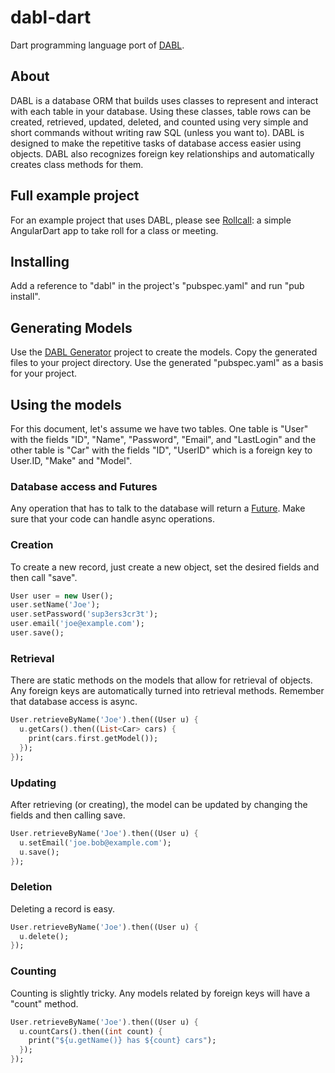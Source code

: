 dabl-dart
=========

Dart programming language port of [DABL](https://github.com/ManifestWebDesign/DABL).

## About
DABL is a database ORM that builds uses classes to represent and interact with each table in your database. Using these classes, table rows can be created, retrieved, updated, deleted, and counted using very simple and short commands without writing raw SQL (unless you want to). DABL is designed to make the repetitive tasks of database access easier using objects.  DABL also recognizes foreign key relationships and automatically creates class methods for them.

## Full example project
For an example project that uses DABL, please see [Rollcall](https://github.com/TheBosZ/rollcall): a simple AngularDart app to take roll for a class or meeting.

## Installing
Add a reference to "dabl" in the project's "pubspec.yaml" and run "pub install".

## Generating Models
Use the [DABL Generator](https://github.com/TheBosZ/dabl-generator) project to create the models. Copy the generated files to your project directory. Use the generated "pubspec.yaml" as a basis for your project.

## Using the models
For this document, let's assume we have two tables. One table is "User" with the fields "ID", "Name", "Password", "Email", and "LastLogin" and the other table is "Car" with the fields "ID", "UserID" which is a foreign key to User.ID, "Make" and "Model".

### Database access and Futures
Any operation that has to talk to the database will return a [Future](https://www.dartlang.org/docs/tutorials/futures/). Make sure that your code can handle async operations. 

### Creation
To create a new record, just create a new object, set the desired fields and then call "save".

```dart
User user = new User();
user.setName('Joe');
user.setPassword('sup3ers3cr3t');
user.email('joe@example.com');
user.save();
```

### Retrieval
There are static methods on the models that allow for retrieval of objects. Any foreign keys are automatically turned into retrieval methods. Remember that database access is async.

```dart
User.retrieveByName('Joe').then((User u) {
  u.getCars().then((List<Car> cars) {
    print(cars.first.getModel());
  });
});
```

### Updating
After retrieving (or creating), the model can be updated by changing the fields and then calling save.

```dart
User.retrieveByName('Joe').then((User u) {
  u.setEmail('joe.bob@example.com');
  u.save();
});
```

### Deletion
Deleting a record is easy.

```dart
User.retrieveByName('Joe').then((User u) {
  u.delete();
});
```

### Counting
Counting is slightly tricky. Any models related by foreign keys will have a "count" method.

```dart
User.retrieveByName('Joe').then((User u) {
  u.countCars().then((int count) {
    print("${u.getName()} has ${count} cars");
  });
});
```
